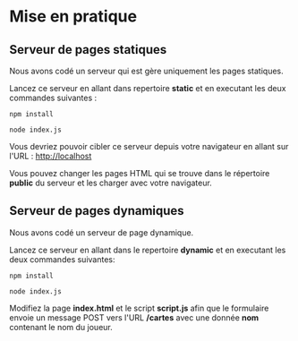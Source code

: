 # Mise en pratique


## Serveur de pages statiques

Nous avons codé un serveur qui est gère uniquement les pages statiques.

Lancez ce serveur en allant dans repertoire **static** et en executant les deux commandes suivantes :

    npm install
    
    node index.js

Vous devriez pouvoir cibler ce serveur depuis votre navigateur en allant sur l'URL : [http://localhost](http://localhost)

Vous pouvez changer les pages HTML qui se trouve dans le répertoire **public** du serveur et les charger avec votre navigateur.

## Serveur de pages dynamiques

Nous avons codé un serveur de page dynamique.

Lancez ce serveur en allant dans le repertoire **dynamic** et en executant les deux commandes suivantes:

    npm install

    node index.js

Modifiez la page **index.html** et le script **script.js** afin que le formulaire envoie un message POST vers l'URL **/cartes** avec une donnée **nom** contenant le nom du joueur.


